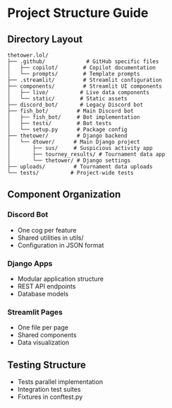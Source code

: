 # Project Structure Guide

## Directory Layout
```
thetower.lol/
├── .github/             # GitHub specific files
│   ├── copilot/        # Copilot documentation
│   └── prompts/        # Template prompts
├── .streamlit/         # Streamlit configuration
├── components/         # Streamlit UI components
│   ├── live/          # Live data components
│   └── static/        # Static assets
├── discord_bot/       # Legacy Discord bot
├── fish_bot/         # Main Discord bot
│   ├── fish_bot/     # Bot implementation
│   ├── tests/        # Bot tests
│   └── setup.py      # Package config
├── thetower/         # Django backend
│   └── dtower/      # Main Django project
│       ├── sus/     # Suspicious activity app
│       ├── tourney_results/ # Tournament data app
│       └── thetower/ # Django settings
├── uploads/         # Tournament data uploads
└── tests/          # Project-wide tests
```

## Component Organization
### Discord Bot
- One cog per feature
- Shared utilities in utils/
- Configuration in JSON format

### Django Apps
- Modular application structure
- REST API endpoints
- Database models

### Streamlit Pages
- One file per page
- Shared components
- Data visualization

## Testing Structure
- Tests parallel implementation
- Integration test suites
- Fixtures in conftest.py
